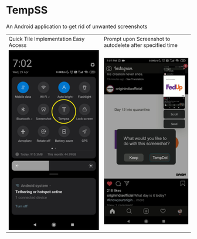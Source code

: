 # TempSS
An Android application to get rid of unwanted screenshots

<table>
   <tr>
    <td>Quick Tile Implementation Easy Access</td>
    <td>Prompt upon Screenshot to autodelete after specified time</td>
  </tr> 
  <tr>
    <td><img src="https://github.com/pk-95/TempSS/blob/main/MockUps/tempss%20quick%20tile.png" width="450"></td>
    <td><img src="https://github.com/pk-95/TempSS/blob/main/MockUps/Post%20screenshot%20Prompt.jpg" width="450"></td>
  </tr>
 </table>

